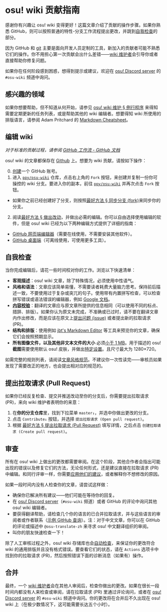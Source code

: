 # osu! wiki 贡献指南

感谢你有兴趣让 osu! wiki 变得更好！这篇文章介绍了贡献的操作步骤。如果你熟悉 GitHub，则可以按照普通的特性-分支工作流程提出更改，并跳到[自我检查](#自我检查)的部分。

因为 GitHub 和 [git](https://git-scm.com/) 主要是面向开发人员定制的工具，新加入的贡献者可能不熟悉它们的操作。你不用担心第一次贡献会出什么差错——[wiki 维护者](/wiki/People/osu!_wiki_maintainers)会引导你或者直接帮助你修复问题。

如果你在任何阶段感到困惑，想得到提示或建议，欢迎在 [osu! Discord server](/wiki/Community/osu!_Discord_server) 的 `#osu-wiki` 频道中询问。

## 感兴趣的领域

如果你想要帮助，但不知道从何开始，请参见 [osu! wiki 维护 § 例行程序](/wiki/osu!_wiki/Maintenance#例行程序) 来得知需要定期更新的任务列表，或是帮助其他的 wiki 编辑者。想要得知 wiki 所使用的排版语言，请参阅 Adam Pritchard 的 [Markdown Cheatsheet](https://github.com/adam-p/markdown-here/wiki/Markdown-Cheatsheet)。

## 编辑 wiki

*对于标准的贡献过程，请参阅 [GitHub 工作流 - GitHub 文档](https://docs.github.com/zh/get-started/quickstart/github-flow)*

osu! wiki 的文章都保存在 [Github][osu_wiki] 上。想要为 wiki 贡献，请按如下操作：

0. [创建](https://github.com/signup)一个 GitHub 账号。
1. 进入 [`ppy/osu-wiki`][osu_wiki] 仓库，点击右上角的 `Fork` 按钮，来创建并复制一份你可操控的 wiki 分支。要进入你的副本，前往 [`ppy/osu-wiki`][osu_wiki] 并再次点击 `Fork` 按钮。

  - 如果你之前已经创建好了分支，则按照[最好方法 § 同步分支 (fork)](/wiki/osu!_wiki/Contribution_guide/Best_practices#同步分支-(fork))来同步你的分支。

2. 阅读[最好方法 § 做出改动](/wiki/osu!_wiki/Contribution_guide/Best_practices#做出改动)，并做出必需的编辑。你可以自由选择使用编辑的软件，但是 osu! wiki 已经为以下两种编辑方式提供了详细的指南：

  - [GitHub 网页端编辑器](/wiki/osu!_wiki/Contribution_guide/GitHub_web-based_editor)（需要在线使用，不需要安装其他软件）。
  - [GitHub 桌面端](/wiki/osu!_wiki/Contribution_guide/GitHub_Desktop)（可离线使用，可使用更多工具）。

## 自我检查

当你完成编辑后，请花一些时间校对你的工作。浏览以下快速清单：

- **客观描述**：osu! wiki 文章，除了特殊情况，必须使用中性语气。
- **风格和语法**：文章应该简单易懂，不需要读者耗费大量脑力思考。保持前后描述一致，不要使用过于复杂或突兀的句子。使用带有内置拼写检查，可以检查拼写错误或语法错误的编辑器，例如 [Google 文档](https://docs.google.com)。
- **[内容校验](/wiki/Article_styling_criteria/Writing#内容校验)**：翻译的文章应与原文章所提供的信息相同（可以使用不同的标点、措辞、排版）。如果你认为原文未完成，不准确或已过时，请不要在翻译文章内作出修改，而是应该在原文上[提出问题 (issue)](https://github.com/ppy/osu-wiki/issues/new) 或者提出新的拉取请求 (PR)。
- **结构和排版**：使用例如 [jbt's Markdown Editor](https://jbt.github.io/markdown-editor/) 等工具来预览你的文章，确保它们会按照预期显示。
- **所有图像文件，以及其他非文本文件的大小** 必须[小于 1 MB](/wiki/Article_styling_criteria/Formatting#文件大小)。用于描述的 osu! **截图**需要使用默认 osu! 皮肤，并做出[特定设置](/wiki/Article_styling_criteria/Formatting#游戏中截图)。且尺寸最大为 1280×720。

如需完整的规则列表，请阅读[文章风格规范](/wiki/Article_styling_criteria)。不建议你一次性读完——审核员如果发现了需要改正的地方，也会提出相对应的规范的。

## 提出拉取请求 (Pull Request)

如果你已经反复检查、提交并推送改动至你的分支后，你需要提出拉取请求 (PR)，来向 wiki 维护者表明你的来意：

1. 在**你的分支仓库**里，找到下拉菜单 `master↓`，并选中你做出更改的分支。
2. 点击 `Contribute↓` 按钮，并选择 `提出拉取请求 (Open pull request)`。
3. 根据 [最好方法 § 提出拉取请求 (Pull Request)](/wiki/osu!_wiki/Contribution_guide/Best_practices#提出拉取请求-(pull-request)) 填写详情，之后点击 `创建拉取请求 (Create pull request)`。

## 审查

所有在 osu! wiki 上做出的更改都需要审阅。在这个阶段，其他合作者会指出可能出现的错误以及修复它们的方法，无论任何形式，还是建议直接在拉取请求 (PR) 中编辑。和同行评审一样，你需要[应用他们的建议](/wiki/osu!_wiki/Contribution_guide/Best_practices#应用审核中提到的修改)，或者解释你不想修改的原因。

如果一段时间内没有人检查你的文章，请尝试这样做：

- 确保你已解决所有建议——他们可能在等待你的回复。
- 在 [osu! Discord server](/wiki/Community/osu!_Discord_server)（`#osu-wiki` 频道）或者 GitHub 的评论中询问其他 osu! wiki 编辑者。
- 要获得翻译帮助，请检查几个你的语言的已合并拉取请求，并与这些语言的审阅者或作者联系（[示例 GitHub 查询](https://github.com/ppy/osu-wiki/pulls?q=is%3Apr+is%3Amerged+%5BZH%5D)）。注：对于中文文章，你可以在 GitHub 的评论或描述中 `@osu-translate-zh` 来寻求 osu! 中文翻译组织的审阅。<!-- Translation for additional sentence: "For articles written in Chinese, contributors can mention @osu-translate-zh in GitHub comments for review and/or help." -->
- 叫你的朋友快速检查一下！

除了人工审核过程之外，osu! wiki 存储库也会[自动检查](/wiki/osu!_wiki/Maintenance#ci-检查)，来保证你的更改符合 wiki 的通用排版并且没有格式错误。要查看它们的状态，请在 `Actions` 选项卡中找到你的拉取请求 (PR)，然后按照错误下面的诊断消息（如果有）操作。

## 合并

最终，一个 [wiki 维护者](/wiki/People/osu!_wiki_maintainers)会在其他人审阅后，检查你做出的更改。如果在很长一段时间内都没有人来检查或审阅，请在拉取请求 (PR) 里通过评论询问，或者在 [osu! Discord server](/wiki/Community/osu!_Discord_server) 的 `#osu-wiki` 频道中询问。你的更改将在合并后不久出现在 osu! wiki 上（在极少数情况下，这可能需要长达五个小时）。

[osu_wiki]: https://github.com/ppy/osu-wiki
